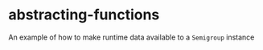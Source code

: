 # abstracting-functions

An example of how to make runtime data available to a `Semigroup` instance
